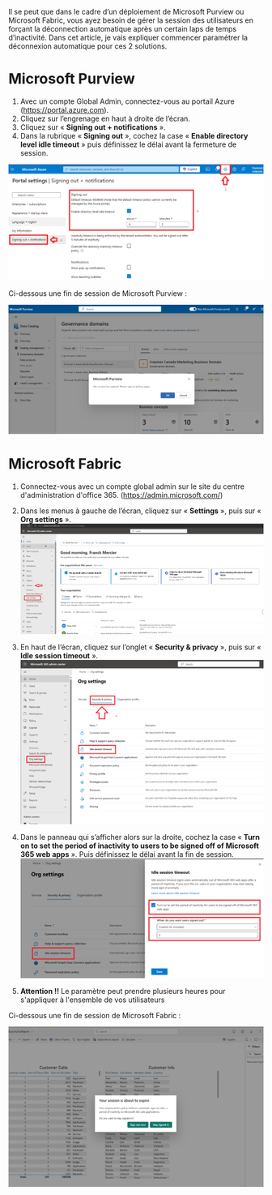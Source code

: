 Il se peut que dans le cadre d’un déploiement de Microsoft Purview ou Microsoft Fabric, vous ayez besoin de gérer la session des utilisateurs en forçant la déconnection automatique après un certain laps de temps d’inactivité. Dans cet article, je vais expliquer commencer paramétrer la déconnexion automatique pour ces 2 solutions.

# Microsoft Purview

1.	Avec un compte Global Admin, connectez-vous au portail Azure (https://portal.azure.com).
2.	Cliquez sur l’engrenage en haut à droite de l’écran.
3.	Cliquez sur « **Signing out + notifications** ».
4.	Dans la rubrique « **Signing out** », cochez la case « **Enable directory level idle timeout** » puis définissez le délai avant la fermeture de session.

![image](Images/001.png)


Ci-dessous une fin de session de Microsoft Purview :

![image](Images/010.png)



# Microsoft Fabric

1.	Connectez-vous avec un compte global admin sur le site du centre d'administration d'office 365. (https://admin.microsoft.com/)
2.	Dans les menus à gauche de l’écran, cliquez sur « **Settings** », puis sur « **Org settings** ». ![image](Images/002.png)


3.	En haut de l’écran, cliquez sur l’onglet « **Security & privacy** », puis sur « **Idle session timeout** ».![image](Images/003.png)


4.	Dans le panneau qui s’afficher alors sur la droite, cochez la case « **Turn on to set the period of inactivity to users to be signed off of Microsoft 365 web apps** ». Puis définissez le délai avant la fin de session.![image](Images/004.png)

5. **Attention !!** Le paramètre peut prendre plusieurs heures pour s'appliquer à l'ensemble de vos utilisateurs 

Ci-dessous une fin de session de Microsoft Fabric :

![image](Images/011.png)